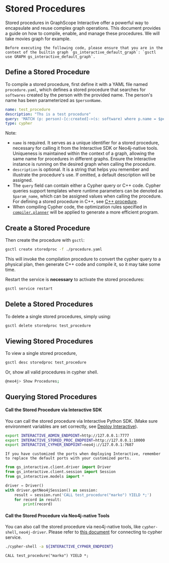 # Stored Procedures

Stored procedures in GraphScope Interactive offer a powerful way to encapsulate and reuse complex graph operations. This document provides a guide on how to compile, enable, and manage these procedures. We will take movies graph for example.

```{note}
Before executing the following code, please ensure that you are in the context of the builtin graph `gs_interactive_default_graph`: `gsctl use GRAPH gs_interactive_default_graph`. 
```

## Define a Stored Procedure

To compile a stored procedure, first define it with a YAML file named `procedure.yaml`, which defines a stored procedure that searches for `softwares` created by the person with the provided name. The person's name has been parameterized as `$personName`.


```yaml
name: test_procedure
description: "Ths is a test procedure"
query: 'MATCH (p: person)-[c:created]->(s: software) where p.name = $personName RETURN s.id as softwareId, s.name as softwareName;'
type: cypher
```

Note:
- `name` is required. It serves as a unique identifier for a stored procedure, necessary for calling it from the Interactive SDK or Neo4j-native tools. Uniqueness is maintained within the context of a graph, allowing the same name for procedures in different graphs. Ensure the Interactive instance is running on the desired graph when calling the procedure.
- `description` is optional. It is a string that helps you remember and illustrate the procedure's use. If omitted, a default description will be assigned.
- The `query` field can contain either a Cypher query or C++ code. Cypher queries support templates where runtime parameters can be denoted as `$param_name`, which can be assigned values when calling the procedure. For defining a stored procedure in C++, see [C++ procedure](./development/stored_procedure/cpp_procedure.md).
- When compiling Cypher code, the optimization rules specified in [`compiler.planner`](./configuration) will be applied to generate a more efficient program.


## Create a Stored Procedure

Then create the procedure with `gsctl`:

```bash
gsctl create storedproc -f ./procedure.yaml
```

This will invoke the compilation procedure to convert the cypher query to a physical plan, then generate C++ code and compile it, so it may take some time.


Restart the service is **necessary** to activate the stored procedures:

```bash
gsctl service restart
```

## Delete a Stored Procedures

To delete a single stored procedures, simply using:

```bash
gsctl delete storedproc test_procedure
```

## Viewing Stored Procedures

To view a single stored procedure, 

```bash
gsctl desc storedproc test_procedure
```

Or, show all valid procedures in cypher shell.
```bash
@neo4j> Show Procedures;
```

## Querying Stored Procedures 

#### Call the Stored Procedure via Interactive SDK

You can call the stored procedure via Interactive Python SDK. (Make sure environment variables are set correctly, see [Deploy Interactive](./installation.md#install-and-deploy-interactive)).

```bash
export INTERACTIVE_ADMIN_ENDPOINT=http://127.0.0.1:7777
export INTERACTIVE_STORED_PROC_ENDPOINT=http://127.0.0.1:10000
export INTERACTIVE_CYPHER_ENDPOINT=neo4j://127.0.0.1:7687
```

```{note}
If you have customized the ports when deploying Interactive, remember to replace the default ports with your customized ports.
```

```python
from gs_interactive.client.driver import Driver
from gs_interactive.client.session import Session
from gs_interactive.models import *

driver = Driver()
with driver.getNeo4jSession() as session:
    result = session.run('CALL test_procedure("marko") YIELD *;')
    for record in result:
        print(record)
```

#### Call the Stored Procedure via Neo4j-native Tools

You can also call the stored procedure via neo4j-native tools, like `cypher-shell`, `neo4j-driver`. Please refer to [this document](../../interactive_engine/neo4j/cypher_sdk) for connecting to cypher service.


```bash
./cypher-shell -a ${INTERACTIVE_CYPHER_ENDPOINT}
```

```cypher
CALL test_procedure("marko") YIELD *;
```
